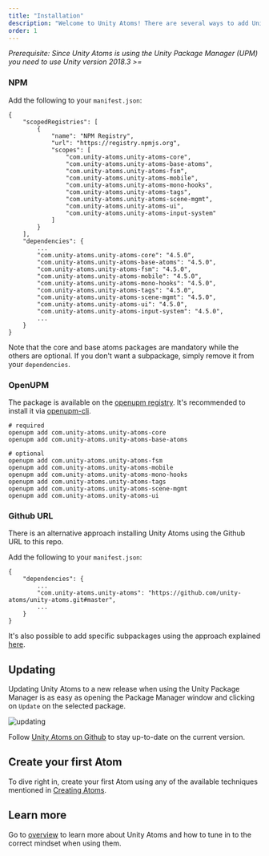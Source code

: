 ```yaml
---
title: "Installation"
description: "Welcome to Unity Atoms! There are several ways to add Unity Atoms to your project."
order: 1
---
```


_Prerequisite: Since Unity Atoms is using the Unity Package Manager (UPM) you need to use Unity version 2018.3 >=_

### NPM

Add the following to your `manifest.json`:

```
{
    "scopedRegistries": [
        {
            "name": "NPM Registry",
            "url": "https://registry.npmjs.org",
            "scopes": [
                "com.unity-atoms.unity-atoms-core",
                "com.unity-atoms.unity-atoms-base-atoms",
                "com.unity-atoms.unity-atoms-fsm",
                "com.unity-atoms.unity-atoms-mobile",
                "com.unity-atoms.unity-atoms-mono-hooks",
                "com.unity-atoms.unity-atoms-tags",
                "com.unity-atoms.unity-atoms-scene-mgmt",
                "com.unity-atoms.unity-atoms-ui",
                "com.unity-atoms.unity-atoms-input-system"
            ]
        }
    ],
    "dependencies": {
        ...
        "com.unity-atoms.unity-atoms-core": "4.5.0",
        "com.unity-atoms.unity-atoms-base-atoms": "4.5.0",
        "com.unity-atoms.unity-atoms-fsm": "4.5.0",
        "com.unity-atoms.unity-atoms-mobile": "4.5.0",
        "com.unity-atoms.unity-atoms-mono-hooks": "4.5.0",
        "com.unity-atoms.unity-atoms-tags": "4.5.0",
        "com.unity-atoms.unity-atoms-scene-mgmt": "4.5.0",
        "com.unity-atoms.unity-atoms-ui": "4.5.0",
        "com.unity-atoms.unity-atoms-input-system": "4.5.0",
        ...
    }
}

```


Note that the core and base atoms packages are mandatory while the others are optional. If you don't want a subpackage, simply remove it from your `dependencies`.

### OpenUPM

The package is available on the [openupm registry](https://openupm.com/). It's recommended to install it via [openupm-cli](https://github.com/openupm/openupm-cli).

```
# required
openupm add com.unity-atoms.unity-atoms-core
openupm add com.unity-atoms.unity-atoms-base-atoms

# optional
openupm add com.unity-atoms.unity-atoms-fsm
openupm add com.unity-atoms.unity-atoms-mobile
openupm add com.unity-atoms.unity-atoms-mono-hooks
openupm add com.unity-atoms.unity-atoms-tags
openupm add com.unity-atoms.unity-atoms-scene-mgmt
openupm add com.unity-atoms.unity-atoms-ui

```


### Github URL

There is an alternative approach installing Unity Atoms using the Github URL to this repo.

Add the following to your `manifest.json`:

```
{
    "dependencies": {
        ...
        "com.unity-atoms.unity-atoms": "https://github.com/unity-atoms/unity-atoms.git#master",
        ...
    }
}

```


It's also possible to add specific subpackages using the approach explained [here](https://forum.unity.com/threads/some-feedback-on-package-manager-git-support.743345/#post-5425311).

Updating
--------

Updating Unity Atoms to a new release when using the Unity Package Manager is as easy as opening the Package Manager window and clicking on `Update` on the selected package.

![updating](https://unity-atoms.github.io/unity-atoms/assets/unity-atoms-update.png)

Follow [Unity Atoms on Github](https://github.com/unity-atoms/unity-atoms) to stay up-to-date on the current version.

Create your first Atom
----------------------

To dive right in, create your first Atom using any of the available techniques mentioned in [Creating Atoms](https://unity-atoms.github.io/unity-atoms/tutorials/creating-atoms).

Learn more
----------

Go to [overview](https://unity-atoms.github.io/unity-atoms/introduction/overview) to learn more about Unity Atoms and how to tune in to the correct mindset when using them.
